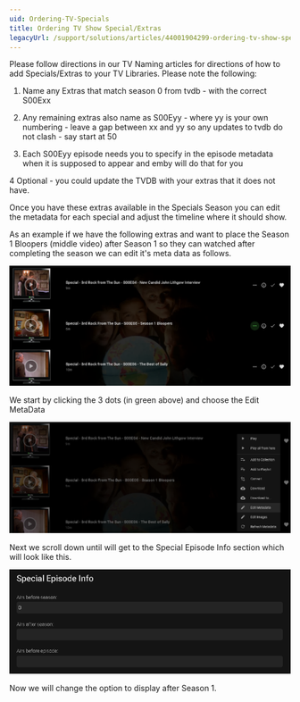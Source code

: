 ```yaml
---
uid: Ordering-TV-Specials
title: Ordering TV Show Special/Extras
legacyUrl: /support/solutions/articles/44001904299-ordering-tv-show-special-extras
---
```


Please follow directions in our TV Naming articles for directions of how to add Specials/Extras to your TV Libraries. Please note the following:

1. Name any Extras that match season 0 from tvdb - with the correct S00Exx 

2. Any remaining extras also name as S00Eyy - where yy is your own numbering - leave a gap between xx and yy so any updates to tvdb do not clash - say start at 50

3. Each S00Eyy episode needs you to specify in the episode metadata when it is supposed to appear and emby will do that for you

4 Optional - you could update the TVDB with your extras that it does not have.

Once you have these extras available in the Specials Season you can edit the metadata for each special and adjust the timeline where it should show.



As an example if we have the following extras and want to place the Season 1 Bloopers (middle video) after Season 1 so they can watched after completing the season we can edit it's meta data as follows.

![Ordering Tv1](images/server/ordering_tv1.png)

We start by clicking the 3 dots (in green above) and choose the Edit MetaData


![Ordering Tv2](images/server/ordering_tv2.png)

Next we scroll down until will get to the Special Episode Info section which will look like this.

![Ordering Tv3](images/server/ordering_tv3.png)


Now we will change the option to display after Season 1.